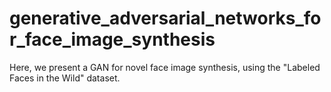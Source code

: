 # generative_adversarial_networks_for_face_image_synthesis
Here, we present a GAN for novel face image synthesis, using the "Labeled Faces in the Wild" dataset.
